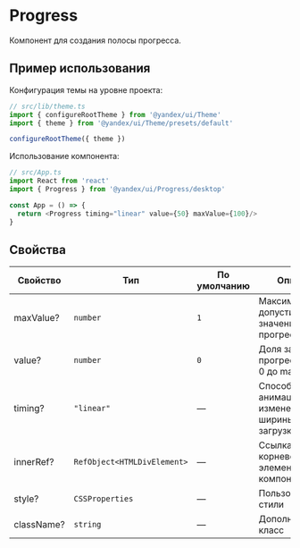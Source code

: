 # Progress



<!-- description:start -->
Компонент для создания полосы прогресса.
<!-- description:end -->

## Пример использования

Конфигурация темы на уровне проекта:

```ts
// src/lib/theme.ts
import { configureRootTheme } from '@yandex/ui/Theme'
import { theme } from '@yandex/ui/Theme/presets/default'

configureRootTheme({ theme })
```

Использование компонента:

```ts
// src/App.ts
import React from 'react'
import { Progress } from '@yandex/ui/Progress/desktop'

const App = () => {
  return <Progress timing="linear" value={50} maxValue={100}/>
}
```

## Свойства

<!-- props:start -->
| Свойство   | Тип                         | По умолчанию | Описание                                                 |
| ---------- | --------------------------- | ------------ | -------------------------------------------------------- |
| maxValue?  | `number`                    | `1`          | Максимальное допустимое значение прогресс бара           |
| value?     | `number`                    | `0`          | Доля загрузки прогресс бара от 0 до maxValue             |
| timing?    | `"linear"`                  | —            | Способ CSS-анимации при изменении ширины полосы загрузки |
| innerRef?  | `RefObject<HTMLDivElement>` | —            | Ссылка на корневой DOM-элемент компонента                |
| style?     | `CSSProperties`             | —            | Пользовательские стили                                   |
| className? | `string`                    | —            | Дополнительный класс                                     |
<!-- props:end -->
